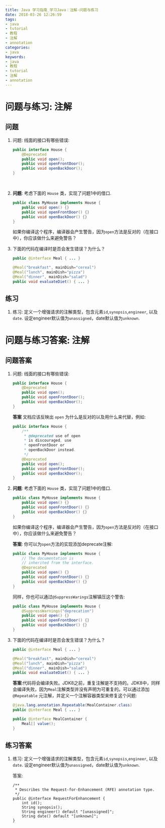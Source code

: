 ```yaml
---
title: Java 学习指南_学习Java：注解-问题与练习
date: 2018-03-26 12:26:59
tags: 
- java
- tutorial
- 教程
- 注解
- annotation
categories:
- java
keywords:
- java
- 教程
- tutorial
- 注解
- annotation
---
```


# 问题与练习: 注解

## 问题

1. 问题: 线面的接口有哪些错误:

   ```java
   public interface House {
       @Deprecated
       public void open();
       public void openFrontDoor();
       public void openBackDoor();
   }
   ```

   ​

2. **问题**: 考虑下面的 `House` 类，实现了问题1中的借口.

   ```java
   public class MyHouse implements House {
       public void open() {}
       public void openFrontDoor() {}
       public void openBackDoor() {}
   }
   ```

   如果你编译这个程序，编译器会产生警告，因为`open`方法是反对的（在接口中），你应该做什么来避免警告？

3. 下面的代码在编译时是否会发生错误？为什么？

   ```java
   public @interface Meal { ... }

   @Meal("breakfast", mainDish="cereal")
   @Meal("lunch", mainDish="pizza")
   @Meal("dinner", mainDish="salad")
   public void evaluateDiet() { ... }
   ```

## 练习

1. 练习: 定义一个增强请求的注解类型，包含元素`id`,`synopsis`,`engineer`, 以及`date`. 设定engineer默认值为`unassigned`，date默认值为`unknown`.



# 问题与练习答案: 注解

<!--more -->

## 问题答案

1. 问题: 线面的接口有哪些错误:

   ```java
   public interface House {
       @Deprecated
       public void open();
       public void openFrontDoor();
       public void openBackDoor();
   }
   ```

   **答案** 文档应该反映出 `open` 为什么是反对的以及用什么来代替，例如:

   ```java
   public interface House { 
       /**
        * @deprecated use of open 
        * is discouraged, use
        * openFrontDoor or 
        * openBackDoor instead.
        */
       @Deprecated
       public void open(); 
       public void openFrontDoor();
       public void openBackDoor();
   }
   ```

2. **问题**: 考虑下面的 `House` 类，实现了问题1中的借口.

   ```java
   public class MyHouse implements House {
       public void open() {}
       public void openFrontDoor() {}
       public void openBackDoor() {}
   }
   ```

   如果你编译这个程序，编译器会产生警告，因为`open`方法是反对的（在接口中），你应该做什么来避免警告？

   **答案**: 你可以为`open`方法的实现添加deprecate注解:

   ```java
   public class MyHouse implements House { 
       // The documentation is 
       // inherited from the interface.
       @Deprecated
       public void open() {} 
       public void openFrontDoor() {}
       public void openBackDoor() {}
   }
   ```

   同样，你也可以通过`@SuppressWarings`注解镇压这个警告:

   ```java
   public class MyHouse implements House { 
       @SuppressWarnings("deprecation")
       public void open() {} 
       public void openFrontDoor() {}
       public void openBackDoor() {}
   }
   ```

3. 下面的代码在编译时是否会发生错误？为什么？

   ```java
   public @interface Meal { ... }

   @Meal("breakfast", mainDish="cereal")
   @Meal("lunch", mainDish="pizza")
   @Meal("dinner", mainDish="salad")
   public void evaluateDiet() { ... }
   ```

   **答案**:代码将会编译失败。JDK8之前，重复注解是不支持的。JDK8中，同样会编译失败，因为`Meal`注解类型并没有声明为可重复的。可以通过添加 `@Repeatable` 元注解，并定义一个注解容器类型来修复这个问题:

   ```java
   @java.lang.annotation.Repeatable(MealContainer.class)
   public @interface Meal { ... }

   public @interface MealContainer {
       Meal[] value();
   }
   ```

## 练习答案

1. 练习: 定义一个增强请求的注解类型，包含元素`id`,`synopsis`,`engineer`, 以及`date`. 设定engineer默认值为`unassigned`，date默认值为`unknown`.

   答案:

   ```
   /**
    * Describes the Request-for-Enhancement (RFE) annotation type.
    */
   public @interface RequestForEnhancement {
       int id();
       String synopsis();
       String engineer() default "[unassigned]";
       String date() default "[unknown]";
   }
   ```